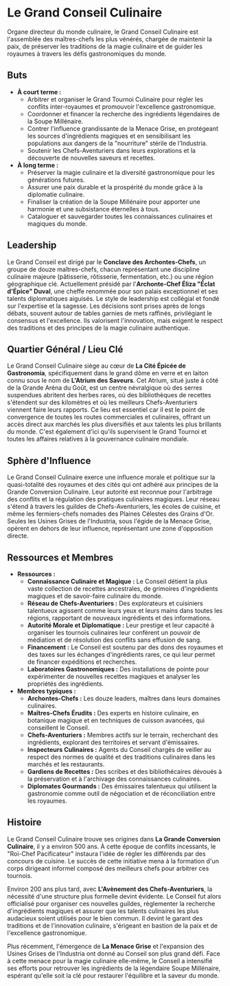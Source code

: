 # Le Grand Conseil Culinaire

Organe directeur du monde culinaire, le Grand Conseil Culinaire est l'assemblée des maîtres-chefs les plus vénérés, chargée de maintenir la paix, de préserver les traditions de la magie culinaire et de guider les royaumes à travers les défis gastronomiques du monde.

## Buts

*   **À court terme :**
    *   Arbitrer et organiser le Grand Tournoi Culinaire pour régler les conflits inter-royaumes et promouvoir l'excellence gastronomique.
    *   Coordonner et financer la recherche des ingrédients légendaires de la Soupe Millénaire.
    *   Contrer l'influence grandissante de la Menace Grise, en protégeant les sources d'ingrédients magiques et en sensibilisant les populations aux dangers de la "nourriture" stérile de l'Industria.
    *   Soutenir les Chefs-Aventuriers dans leurs explorations et la découverte de nouvelles saveurs et recettes.
*   **À long terme :**
    *   Préserver la magie culinaire et la diversité gastronomique pour les générations futures.
    *   Assurer une paix durable et la prospérité du monde grâce à la diplomatie culinaire.
    *   Finaliser la création de la Soupe Millénaire pour apporter une harmonie et une subsistance éternelles à tous.
    *   Cataloguer et sauvegarder toutes les connaissances culinaires et magiques du monde.

## Leadership

Le Grand Conseil est dirigé par le **Conclave des Archontes-Chefs**, un groupe de douze maîtres-chefs, chacun représentant une discipline culinaire majeure (pâtisserie, rôtisserie, fermentation, etc.) ou une région géographique clé. Actuellement présidé par l'**Archonte-Chef Éliza "Éclat d'Épice" Duval**, une cheffe renommée pour son palais exceptionnel et ses talents diplomatiques aiguisés. Le style de leadership est collégial et fondé sur l'expertise et la sagesse. Les décisions sont prises après de longs débats, souvent autour de tables garnies de mets raffinés, privilégiant le consensus et l'excellence. Ils valorisent l'innovation, mais exigent le respect des traditions et des principes de la magie culinaire authentique.

## Quartier Général / Lieu Clé

Le Grand Conseil Culinaire siège au cœur de **La Cité Épicée de Gastronomia**, spécifiquement dans le grand dôme en verre et en laiton connu sous le nom de **L'Atrium des Saveurs**. Cet Atrium, situé juste à côté de la Grande Aréna du Goût, est un centre névralgique où des serres suspendues abritent des herbes rares, où des bibliothèques de recettes s'étendent sur des kilomètres et où les meilleurs Chefs-Aventuriers viennent faire leurs rapports. Ce lieu est essentiel car il est le point de convergence de toutes les routes commerciales et culinaires, offrant un accès direct aux marchés les plus diversifiés et aux talents les plus brillants du monde. C'est également d'ici qu'ils supervisent le Grand Tournoi et toutes les affaires relatives à la gouvernance culinaire mondiale.

## Sphère d'Influence

Le Grand Conseil Culinaire exerce une influence morale et politique sur la quasi-totalité des royaumes et des cités qui ont adhéré aux principes de la Grande Conversion Culinaire. Leur autorité est reconnue pour l'arbitrage des conflits et la régulation des pratiques culinaires magiques. Leur réseau s'étend à travers les guildes de Chefs-Aventuriers, les écoles de cuisine, et même les fermiers-chefs nomades des Plaines Célestes des Grains d'Or. Seules les Usines Grises de l'Industria, sous l'égide de la Menace Grise, opèrent en dehors de leur influence, représentant une zone d'opposition directe.

## Ressources et Membres

*   **Ressources :**
    *   **Connaissance Culinaire et Magique :** Le Conseil détient la plus vaste collection de recettes ancestrales, de grimoires d'ingrédients magiques et de savoir-faire culinaire du monde.
    *   **Réseau de Chefs-Aventuriers :** Des explorateurs et cuisiniers talentueux agissent comme leurs yeux et leurs mains dans toutes les régions, rapportant de nouveaux ingrédients et des informations.
    *   **Autorité Morale et Diplomatique :** Leur prestige et leur capacité à organiser les tournois culinaires leur confèrent un pouvoir de médiation et de résolution des conflits sans effusion de sang.
    *   **Financement :** Le Conseil est soutenu par des dons des royaumes et des taxes sur les échanges d'ingrédients rares, ce qui leur permet de financer expéditions et recherches.
    *   **Laboratoires Gastronomiques :** Des installations de pointe pour expérimenter de nouvelles recettes magiques et analyser les propriétés des ingrédients.
*   **Membres typiques :**
    *   **Archontes-Chefs :** Les douze leaders, maîtres dans leurs domaines culinaires.
    *   **Maîtres-Chefs Érudits :** Des experts en histoire culinaire, en botanique magique et en techniques de cuisson avancées, qui conseillent le Conseil.
    *   **Chefs-Aventuriers :** Membres actifs sur le terrain, recherchant des ingrédients, explorant des territoires et servant d'émissaires.
    *   **Inspecteurs Culinaires :** Agents du Conseil chargés de veiller au respect des normes de qualité et des traditions culinaires dans les marchés et les restaurants.
    *   **Gardiens de Recettes :** Des scribes et des bibliothécaires dévoués à la préservation et à l'archivage des connaissances culinaires.
    *   **Diplomates Gourmands :** Des émissaires talentueux qui utilisent la gastronomie comme outil de négociation et de réconciliation entre les royaumes.

## Histoire

Le Grand Conseil Culinaire trouve ses origines dans **La Grande Conversion Culinaire**, il y a environ 500 ans. À cette époque de conflits incessants, le "Roi-Chef Pacificateur" instaura l'idée de régler les différends par des concours de cuisine. Le succès de cette initiative mena à la formation d'un corps dirigeant informel composé des meilleurs chefs pour arbitrer ces tournois.

Environ 200 ans plus tard, avec **L'Avènement des Chefs-Aventuriers**, la nécessité d'une structure plus formelle devint évidente. Le Conseil fut alors officialisé pour organiser ces nouvelles guildes, réglementer la recherche d'ingrédients magiques et assurer que les talents culinaires les plus audacieux soient utilisés pour le bien commun. Il devint le garant des traditions et de l'innovation culinaire, s'érigeant en bastion de la paix et de l'excellence gastronomique.

Plus récemment, l'émergence de **La Menace Grise** et l'expansion des Usines Grises de l'Industria ont donné au Conseil son plus grand défi. Face à cette menace pour la magie culinaire elle-même, le Conseil a intensifié ses efforts pour retrouver les ingrédients de la légendaire Soupe Millénaire, espérant qu'elle soit la clé pour restaurer l'équilibre et la saveur du monde.